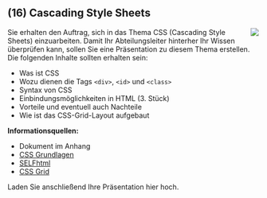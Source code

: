 <!--include-start-->
## (16) Cascading Style Sheets
<img style="float: right;" src="https://thomasbeckmann.github.io/moodle-kurse/BG-Q1/Lernsituation01/pics/SolSysLogo.png">Sie erhalten den Auftrag, sich in das Thema CSS (Cascading Style Sheets) einzuarbeiten. Damit Ihr Abteilungsleiter hinterher Ihr Wissen überprüfen kann, sollen Sie eine Präsentation zu diesem Thema erstellen. Die folgenden Inhalte sollten erhalten sein:

- Was ist CSS
- Wozu dienen die Tags `<div>`, `<id>` und `<class>`
- Syntax von CSS
- Einbindungsmöglichkeiten in HTML (3. Stück)
- Vorteile und eventuell auch Nachteile
- Wie ist das CSS-Grid-Layout aufgebaut

**Informationsquellen:**

- Dokument im Anhang
- <a href="https://developer.mozilla.org/de/docs/Learn/Getting_started_with_the_web/CSS_basics" target="_blank">CSS Grundlagen</a>
- <a href="https://wiki.selfhtml.org/wiki/CSS/Tutorials/Einstieg" target="_blank">SELFhtml</a>
- <a href="https://kulturbanause.de/blog/css-grid-layout-module/" target="_blank">CSS Grid</a>

Laden Sie anschließend Ihre Präsentation hier hoch.

<!--include-end-->